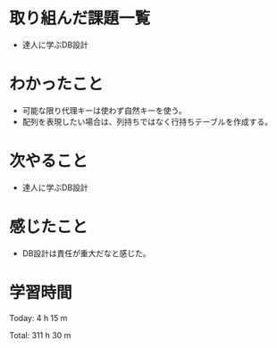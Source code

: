# 取り組んだ課題一覧
- 達人に学ぶDB設計

# わかったこと
- 可能な限り代理キーは使わず自然キーを使う。
- 配列を表現したい場合は、列持ちではなく行持ちテーブルを作成する。

# 次やること
- 達人に学ぶDB設計

# 感じたこと
- DB設計は責任が重大だなと感じた。

# 学習時間
Today: 4 h 15 m

Total: 311 h 30 m
